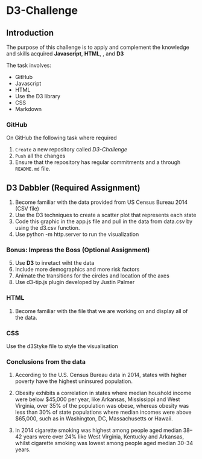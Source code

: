 # D3-Challenge

## Introduction

The purpose of this challenge is to apply and complement the knowledge and skills acquired **Javascript**, **HTML**, , and **D3**

The task involves:

- GitHub
- Javascript
- HTML
- Use the D3 library
- CSS
- Markdown

### GitHub

On GitHub the following task where required

1. `Create` a new repository called _D3-Challenge_
2. `Push` all the changes
3. Ensure that the repository has regular commitments and a through `README.md` file.

## D3 Dabbler (Required Assignment)

1. Become familiar with the data provided from US Census Bureau 2014 (CSV file)
2. Use the D3 techniques to create a scatter plot that represents each state
3. Code this graphic in the app.js file and pull in the data from data.csv by using the d3.csv function.
4. Use python -m http.server to run the visualization

### Bonus: Impress the Boss (Optional Assignment)

5. Use **D3** to inretact wiht the data
6. Include more demographics and more risk factors
7. Animate the transitions for the circles and location of the axes
8. Use d3-tip.js plugin developed by Justin Palmer

### HTML

1. Become familiar with the file that we are working on and display all of the data.

### CSS

Use the d3Styke file to style the visualisation

### Conclusions from the data

1. According to the U.S. Census Bureau data in 2014, states with higher poverty have the highest uninsured population.

2. Obesity exhibits a correlation in states where median houshold income were below $45,000 per year, like Arkansas, Mississippi and West Virginia, over 35% of the population was obese, whereas obesity was less than 30% of state populations where median incomes were above $65,000, such as in Washington, DC, Massachusetts or Hawaii.

3. In 2014 cigarette smoking was highest among people aged median 38–42 years were over 24% like West Virginia, Kentucky and Arkansas, whilst cigarette smoking was lowest among people aged median 30-34 years.
